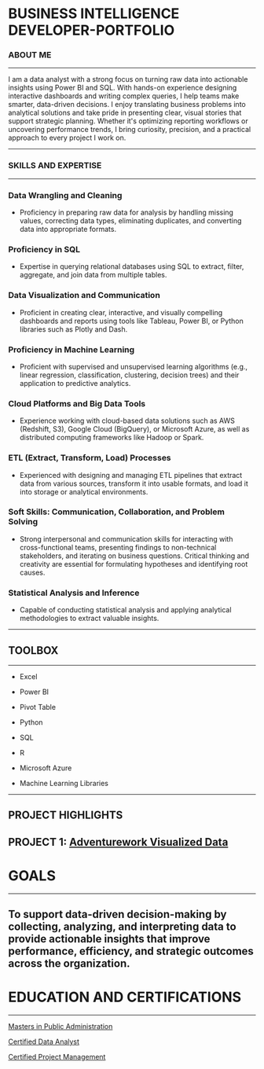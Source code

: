 # BUSINESS INTELLIGENCE DEVELOPER-PORTFOLIO
### ABOUT ME
---
I am a data analyst with a strong focus on turning raw data into actionable insights using Power BI and SQL. With hands-on experience designing interactive dashboards and writing complex queries, I help teams make smarter, data-driven decisions. I enjoy translating business problems into analytical solutions and take pride in presenting clear, visual stories that support strategic planning. Whether it's optimizing reporting workflows or uncovering performance trends, I bring curiosity, precision, and a practical approach to every project I work on.

---
### SKILLS AND EXPERTISE 
---
### Data Wrangling and Cleaning
- Proficiency in preparing raw data for analysis by handling missing values, correcting data types, eliminating duplicates, and converting data into appropriate formats.

### Proficiency in SQL
- Expertise in querying relational databases using SQL to extract, filter, aggregate, and join data from multiple tables.

### Data Visualization and Communication
- Proficient in creating clear, interactive, and visually compelling dashboards and reports using tools like Tableau, Power BI, or Python libraries such as Plotly and Dash.

### Proficiency in Machine Learning
- Proficient with supervised and unsupervised learning algorithms (e.g., linear regression, classification, clustering, decision trees) and their application to predictive analytics.

### Cloud Platforms and Big Data Tools
- Experience working with cloud-based data solutions such as AWS (Redshift, S3), Google Cloud (BigQuery), or Microsoft Azure, as well as distributed computing frameworks like Hadoop or Spark.

### ETL (Extract, Transform, Load) Processes
- Experienced with designing and managing ETL pipelines that extract data from various sources, transform it into usable formats, and load it into storage or analytical environments.

### Soft Skills: Communication, Collaboration, and Problem Solving
- Strong interpersonal and communication skills for interacting with cross-functional teams, presenting findings to non-technical stakeholders, and iterating on business questions. Critical thinking and creativity are essential for formulating hypotheses and identifying root causes.

### Statistical Analysis and Inference
- Capable of conducting statistical analysis and applying analytical methodologies to extract valuable insights.

---
## TOOLBOX
---
- Excel
  
- Power BI
  
- Pivot Table

- Python
  
- SQL
  
- R
  
- Microsoft Azure
  
- Machine Learning Libraries
---
## PROJECT HIGHLIGHTS

PROJECT 1: [Adventurework Visualized Data](https://github.com/folukefalana/PowerBI-Project-1.git)
---
# GOALS
---
To support data-driven decision-making by collecting, analyzing, and interpreting data to provide actionable insights that improve performance, efficiency, and strategic outcomes across the organization.
---
# EDUCATION AND CERTIFICATIONS
---
[Masters in Public Administration](https://drive.google.com/file/d/1044xEUbCmQmDhWJgWMHzexSM8UXLbNz8/view?usp=sharing) 

[Certified Data Analyst](https://drive.google.com/file/d/1mMYHOAQARALxa2iJ9hAIzIQAY12ejfdf/view?usp=sharing) 

[Certified Project Management](https://drive.google.com/file/d/1r-_ehS05LfOW2LyLxX8c8xSSEUHglY-P/view?usp=sharing)
